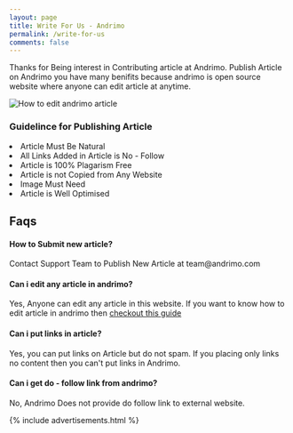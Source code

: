 ```yaml
---
layout: page
title: Write For Us - Andrimo
permalink: /write-for-us
comments: false
---  
```


<div class="row justify-content-between">
<div class="col-md-8 pr-5">  

<p> Thanks for Being interest in Contributing article at Andrimo. Publish Article on Andrimo you have many benifits because andrimo is open source website where anyone can edit article at anytime. </p>

<p class="mb-5"><img class="shadow-lg" src="{{site.baseurl}}/assets/images/edit-andrimo-article.png" alt="How to edit andrimo article" /></p>

<h3> Guidelince for Publishing Article </h3>

<li> Article Must Be Natural </li>
<li> All Links Added in Article is No - Follow </li>
<li> Article is 100% Plagarism Free </li>
<li> Article is not Copied from Any Website </li>
<li> Image Must Need </li>
<li> Article is Well Optimised </li>


<h2> Faqs </h2>

<h4> How to Submit new article? </h4>

<p> Contact Support Team to Publish New Article at team@andrimo.com </p>

<h4> Can i edit any article in andrimo? </h4>

<p> Yes, Anyone can edit any article in this website. If you want to know how to edit article in andrimo then <a href="https://www.andrimo.com/edit-andrimo-article"> checkout this guide </a> </p>
  
<h4> Can i put links in article? </h4>

<p> Yes, you can put links on Article but do not spam. If you placing only links no content then you can't put links in Andrimo. </p>

<h4> Can i get do - follow link from andrimo? </h4>

<p> No, Andrimo Does not provide do follow link to external website. </p>

</div>

<div class="col-md-4">
    
<div class="sticky-top sticky-top-80">

{% include advertisements.html %}

</div>
</div>
</div>


